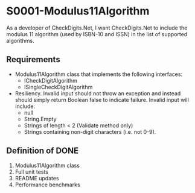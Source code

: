 # S0001-Modulus11Algorithm

As a developer of CheckDigits.Net, I want CheckDigits.Net to include the modulus 11 
algorithm (used by ISBN-10 and ISSN) in the list of supported algorithms.

## Requirements

* Modulus11Algorithm class that implements the following interfaces:
	- ICheckDigitAlgorithm
	- ISingleCheckDigitAlgorithm
* Resiliency. Invalid input should not throw an exception and instead should simply return Boolean false to indicate failure. Invalid input will include:
	- null
	- String.Empty
	- Strings of length < 2 (Validate method only)
	- Strings containing non-digit characters (i.e. not 0-9).

## Definition of DONE

1. Modulus11Algorithm class
1. Full unit tests
1. README updates
1. Performance benchmarks
